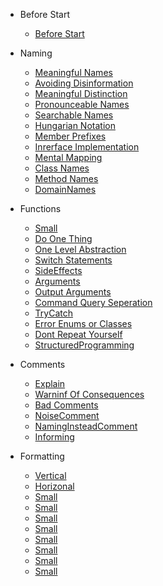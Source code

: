 - Before Start 
  - [Before Start](README.md)

- Naming 

  - [Meaningful Names](/Naming/MeaninfulNames.md)
  - [Avoiding Disinformation](/Naming/AvoidingDisinformation.md)
  - [Meaningful Distinction](/Naming/MeaningfulDistinction.md)
  - [Pronounceable Names](/Naming/PronounceableNames.md)
  - [Searchable Names](/Naming/SearchableNames.md)
  - [Hungarian Notation](/Naming/HungarianNotation.md)
  - [Member Prefixes](/Naming/Prefix.md)
  - [Inrerface Implementation](/Naming/InrerfaceImplementation.md)
  - [Mental Mapping](/Naming/MentalMapping.md)
  - [Class Names](/Naming/ClassNames.md)
  - [Method Names](/Naming/MethodNames.md)
  - [DomainNames](/Naming/DomainNames.md)

- Functions

  - [Small](/Functions/Small.md)
  - [Do One Thing](/Functions/DoOneThing.md)
  - [One Level Abstraction](/Functions/OneLevelAbstraction.md)
  - [Switch Statements](/Functions/SwitchStatements.md)
  - [SideEffects](/Functions/SideEffects.md)
  - [Arguments](/Functions/Arguments.md)
  - [Output Arguments](/Functions/OutputArgument.md)
  - [Command Query Seperation](/Functions/CommandQuerySeperation.md)
  - [TryCatch](/Functions/TryCatch.md)
  - [Error Enums or Classes](/Functions/ErrorEnumsClasses.md)
  - [Dont Repeat Yourself](/Functions/DontRepeat.md)
  - [StructuredProgramming](/Functions/StructuredProgramming.md)

- Comments

  - [Explain](/Comments/Explain.md)
  - [Warninf Of Consequences](/Comments/WarninfOfConsequences.md)
  - [Bad Comments](/Comments/BadComment.md)
  - [NoiseComment](/Comments/NoiseComment.md)
  - [NamingInsteadComment](/Comments/NamingInsteadComment.md)
  - [Informing](/Comments/Informing.md)

- Formatting

  - [Vertical](/Formatting/Vertical.md)
  - [Horizonal](/Formatting/Horizonal.md)
  - [Small](/Formatting/Small.md)
  - [Small](/Formatting/Small.md)
  - [Small](/Formatting/Small.md)
  - [Small](/Formatting/Small.md)
  - [Small](/Formatting/Small.md)
  - [Small](/Formatting/Small.md)
  - [Small](/Formatting/Small.md)
  - [Small](/Formatting/Small.md)